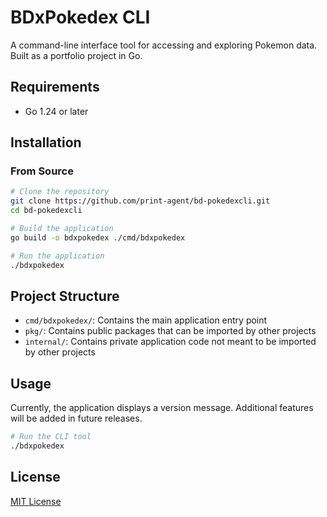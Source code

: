 # BDxPokedex CLI

A command-line interface tool for accessing and exploring Pokemon data. Built as a portfolio project in Go.

## Requirements

- Go 1.24 or later

## Installation

### From Source

```bash
# Clone the repository
git clone https://github.com/print-agent/bd-pokedexcli.git
cd bd-pokedexcli

# Build the application
go build -o bdxpokedex ./cmd/bdxpokedex

# Run the application
./bdxpokedex
```

## Project Structure

- `cmd/bdxpokedex/`: Contains the main application entry point
- `pkg/`: Contains public packages that can be imported by other projects
- `internal/`: Contains private application code not meant to be imported by other projects

## Usage

Currently, the application displays a version message. Additional features will be added in future releases.

```bash
# Run the CLI tool
./bdxpokedex
```

## License

[MIT License](LICENSE)
